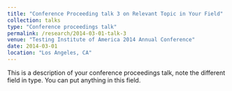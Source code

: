 ```yaml
---
title: "Conference Proceeding talk 3 on Relevant Topic in Your Field"
collection: talks
type: "Conference proceedings talk"
permalink: /research/2014-03-01-talk-3
venue: "Testing Institute of America 2014 Annual Conference"
date: 2014-03-01
location: "Los Angeles, CA"
---
```


This is a description of your conference proceedings talk, note the different field in type. You can put anything in this field.
